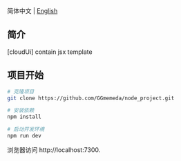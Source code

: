 简体中文 | [English](./README.md)

## 简介
[cloudUi] contain jsx template

## 项目开始

```bash
# 克隆项目
git clone https://github.com/GGmemeda/node_project.git

# 安装依赖
npm install

# 启动开发环境
npm run dev
```
浏览器访问 http://localhost:7300.
